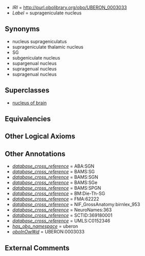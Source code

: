  * *IRI* = http://purl.obolibrary.org/obo/UBERON_0003033
 * *Label* = suprageniculate nucleus

## Synonyms

 * nucleus suprageniculatus
 * suprageniculate thalamic nucleus
 * SG
 * subgeniculate nucleus
 * supargenual nucleus
 * supragenual nucleus
 * supragenual nucleus

## Superclasses

 * [nucleus of brain](../../UBERON/08/UBERON_0002308.md)

## Equivalencies


## Other Logical Axioms


## Other Annotations

 * *[database_cross_reference](../../ef/oboInOwl#hasDbXref.md)* = ABA:SGN
 * *[database_cross_reference](../../ef/oboInOwl#hasDbXref.md)* = BAMS:SG
 * *[database_cross_reference](../../ef/oboInOwl#hasDbXref.md)* = BAMS:SGN
 * *[database_cross_reference](../../ef/oboInOwl#hasDbXref.md)* = BAMS:SGe
 * *[database_cross_reference](../../ef/oboInOwl#hasDbXref.md)* = BAMS:SPGN
 * *[database_cross_reference](../../ef/oboInOwl#hasDbXref.md)* = BM:Die-Th-SG
 * *[database_cross_reference](../../ef/oboInOwl#hasDbXref.md)* = FMA:62222
 * *[database_cross_reference](../../ef/oboInOwl#hasDbXref.md)* = NIF_GrossAnatomy:birnlex_953
 * *[database_cross_reference](../../ef/oboInOwl#hasDbXref.md)* = NeuroNames:363
 * *[database_cross_reference](../../ef/oboInOwl#hasDbXref.md)* = SCTID:369180001
 * *[database_cross_reference](../../ef/oboInOwl#hasDbXref.md)* = UMLS:C0152346
 * *[has_obo_namespace](../../ce/oboInOwl#hasOBONamespace.md)* = uberon
 * *[oboInOwl#id](../../id/oboInOwl#id.md)* = UBERON:0003033

## External Comments

